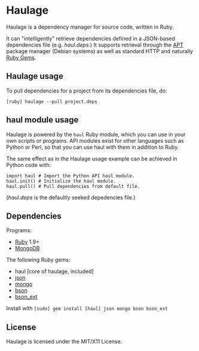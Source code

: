 Haulage
======

Haulage is a dependency manager for source code, written in Ruby.

It can "intelligently" retrieve dependencies defined in
a JSON-based dependencies file (e.g. *haul.deps*.) It 
supports retrieval through the [APT](http://en.wikipedia.org/wiki/Advanced_Packaging_Tool)
package manager (Debian systems) as well as standard HTTP and naturally [Ruby Gems](http://rubygems.org).

Haulage usage
-----

To pull dependencies for a project from its dependencies file, do:

 `[ruby] haulage --pull project.deps`

haul module usage
-----------------
Haulage is powered by the `haul` Ruby module, which you can use in your
own scripts or programs. API modules exist for other languages such as Python or Perl,
so that you can use haul with them in addition to Ruby.

The same effect as in the Haulage usage example can be achieved in Python code with:

    import haul # Import the Python API haul module.
    haul.init() # Initialize the haul module.
    haul.pull() # Pull dependencies from default file.

(*haul.deps* is the defaultly seeked depedencies file.)

Dependencies
------------

Programs:

* [Ruby](http://www.ruby-lang.org) 1.9+
* [MongoDB](http://www.mongodb.org)

The following Ruby gems:

* haul [core of haulage, included]
* [json](http://rubygems.org/gems/json)
* [mongo](http://rubygems.org/gems/mongo)
* [bson](http://rubygems.org/gems/bson)
* [bson_ext](http://rubygems.org/gems/bson_ext)

Install with `[sudo] gem install [haul] json mongo bson bson_ext`

License
-------
Haulage is licensed under the MIT/X11 License.
